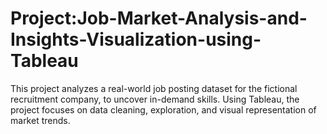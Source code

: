 # Project:Job-Market-Analysis-and-Insights-Visualization-using-Tableau
This project analyzes a real-world job posting dataset for the fictional recruitment company, to uncover in-demand skills. Using Tableau, the project focuses on data cleaning, exploration, and visual representation of market trends.
